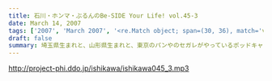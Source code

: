 ```yaml
---
title: 石川・ホンマ・ぶるんのBe-SIDE Your Life! vol.45-3
date: March 14, 2007
tags: ['2007', 'March 2007', '<re.Match object; span=(30, 36), match='vol.45'>']
draft: false
summary: 埼玉県生まれと、山形県生まれと、東京のパンやのセガレがやっているポッドキャスト！ビーサイ！パンのことなら俺にまかせろというばかりのぶるん氏ですが、実は生地に触ったことすらほとんどないらしい！？果たして氏が家業を手伝うことになる日は来るのか・・・NAMAE
---
```


http://project-phi.ddo.jp/ishikawa/ishikawa045_3.mp3
